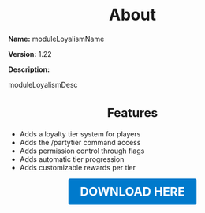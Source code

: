 <h1 style="text-align:center; font-size:2rem; font-weight:bold;">About</h1>

**Name:**
moduleLoyalismName

**Version:**
1.22

**Description:**

moduleLoyalismDesc

<h2 style="text-align:center; font-size:1.5rem; font-weight:bold;">Features</h2>

- Adds a loyalty tier system for players
- Adds the /partytier command access
- Adds permission control through flags
- Adds automatic tier progression
- Adds customizable rewards per tier





<p align="center"><a href="https://github.com/LiliaFramework/Modules/raw/refs/heads/gh-pages/loyalism.zip" style="display:inline-block;padding:12px 24px;font-size:1.5rem;font-weight:bold;text-decoration:none;color:#fff;background-color:var(--md-primary-fg-color,#007acc);border-radius:4px;">DOWNLOAD HERE</a></p>